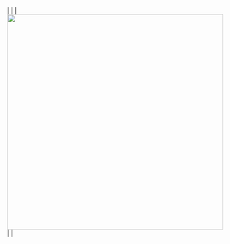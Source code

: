 
|
|
|  <img src="https://mail.google.com/mail/u/0/?ui=2&ik=cbddcad339&attid=0.1&permmsgid=msg-a:r3046349816382009113&th=1966e5d58a2156b2&view=fimg&realattid=1966e5d20fe121c7b361&disp=thd&attbid=ANGjdJ9dcoKVckkFF4MabrqH7mrNxPMIeMEFfr7WOC_KaeFCAYKDIRriEQOLiQd6CHu181baZ_dU3tjXnXE1P-rOtv14lSd6FxlJ7fv1AOplKIfOSGFnXTut7D64Y_8&ats=2524608000000&sz=w3842-h1756" width="500">  |
|

